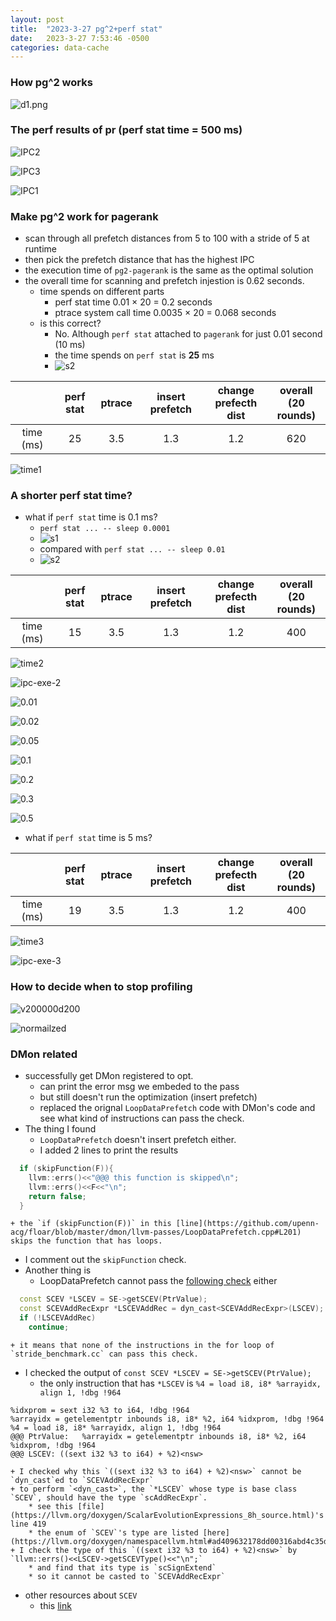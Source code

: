 ```yaml
---
layout: post
title:  "2023-3-27 pg^2+perf stat"
date:   2023-3-27 7:53:46 -0500
categories: data-cache 
---
```

### How pg^2 works
![d1.png](/assets/2023-03-27/d1.png)

### The perf results of pr (perf stat time = 500 ms)

![IPC2](/assets/2023-03-27/pr-pref-dist-exe.png) 

![IPC3](/assets/2023-03-27/pr-pref-dist-IPC.png)

![IPC1](/assets/2023-03-27/pr-IPC-exe.png) 

### Make pg^2 work for pagerank
- scan through all prefetch distances from 5 to 100 with a stride of 5 at runtime
- then pick the prefetch distance that has the highest IPC
- the execution time of `pg2-pagerank` is the same as the optimal solution
- the overall time for scanning and prefetch injestion is 0.62 seconds.
	+ time spends on different parts
		* perf stat time 0.01 × 20 = 0.2 seconds
		* ptrace system call time 0.0035 × 20 = 0.068 seconds
	+ is this correct?
		* No. Although `perf stat` attached to `pagerank` for just 0.01 second (10 ms)
		* the time spends on `perf stat` is <strong>25</strong> ms
		* ![s2](/assets/2023-03-27/screenshot2.png)

| | perf stat |	ptrace | insert prefetch | change <br>prefecth dist| overall<br>(20 rounds) |
|:---:|:---:|:---:|:---:|:---:|:---:|
| time (ms) | 25 | 3.5| 1.3| 1.2|	620 |

![time1](/assets/2023-03-27/Time1.png)


### A shorter perf stat time? 
- what if `perf stat` time is 0.1 ms?
	+ `perf stat ... -- sleep 0.0001`
	+ ![s1](/assets/2023-03-27/Screenshot1.png)
	+ compared with `perf stat ... -- sleep 0.01`
	+ ![s2](/assets/2023-03-27/screenshot2.png)

| | perf stat |	ptrace | insert prefetch | change <br>prefecth dist| overall<br>(20 rounds) |
|:---:|:---:|:---:|:---:|:---:|:---:|
| time (ms) | 15 | 3.5| 1.3| 1.2|	400 | 

![time2](/assets/2023-03-27/Time2.png)

![ipc-exe-2](/assets/2023-03-27/pr-IPC-exe-0.1ms.png)

![0.01](/assets/2023-03-27/0.01.png)

![0.02](/assets/2023-03-27/0.02.png)

![0.05](/assets/2023-03-27/0.05.png)

![0.1](/assets/2023-03-27/0.1.png)

![0.2](/assets/2023-03-27/0.2.png)

![0.3](/assets/2023-03-27/0.3.png)

![0.5](/assets/2023-03-27/0.5.png)

- what if `perf stat` time is 5 ms?

| | perf stat |	ptrace | insert prefetch | change <br>prefecth dist| overall<br>(20 rounds) |
|:---:|:---:|:---:|:---:|:---:|:---:|
| time (ms) | 19 | 3.5| 1.3| 1.2|	400 | 

![time3](/assets/2023-03-27/Time3.png)

![ipc-exe-3](/assets/2023-03-27/pr-IPC-exe-5ms.png)

### How to decide when to stop profiling
![v200000d200](/assets/2023-01-24/v200000-d200.png)

![normailzed](/assets/2023-01-24/normalized.png)

 
### DMon related
- successfully get DMon registered to opt.
	+ can print the error msg we embeded to the pass
	+ but still doesn't run the optimization (insert prefetch)
	+ replaced the orignal `LoopDataPrefetch` code with DMon's code and see what kind of instructions can pass the check. 
- The thing I found 
	+ `LoopDataPrefetch` doesn't insert prefetch either. 
	+ I added 2 lines to print the results
```cpp
  if (skipFunction(F)){
    llvm::errs()<<"@@@ this function is skipped\n";
    llvm::errs()<<F<<"\n";
    return false;
  }
```
	+ the `if (skipFunction(F))` in this [line](https://github.com/upenn-acg/floar/blob/master/dmon/llvm-passes/LoopDataPrefetch.cpp#L201) skips the function that has loops.
- I comment out the `skipFunction` check.
- Another thing is 	
	+ LoopDataPrefetch cannot pass the [following check](https://github.com/upenn-acg/floar/blob/master/dmon/llvm-passes/LoopDataPrefetch.cpp#L308) either 
```cpp
  const SCEV *LSCEV = SE->getSCEV(PtrValue);
  const SCEVAddRecExpr *LSCEVAddRec = dyn_cast<SCEVAddRecExpr>(LSCEV);
  if (!LSCEVAddRec)
    continue;
```
	+ it means that none of the instructions in the for loop of `stride_benchmark.cc` can pass this check.
- I checked the output of `const SCEV *LSCEV = SE->getSCEV(PtrValue);`
	+ the only instruction that has `*LSCEV` is `%4 = load i8, i8* %arrayidx, align 1, !dbg !964`
```
%idxprom = sext i32 %3 to i64, !dbg !964
%arrayidx = getelementptr inbounds i8, i8* %2, i64 %idxprom, !dbg !964
%4 = load i8, i8* %arrayidx, align 1, !dbg !964
@@@ PtrValue:   %arrayidx = getelementptr inbounds i8, i8* %2, i64 %idxprom, !dbg !964
@@@ LSCEV: ((sext i32 %3 to i64) + %2)<nsw>
```
	+ I checked why this `((sext i32 %3 to i64) + %2)<nsw>` cannot be `dyn_cast`ed to `SCEVAddRecExpr`
	+ to perform `<dyn_cast>`, the `*LSCEV` whose type is base class `SCEV`, should have the type `scAddRecExpr`. 
		* see this [file](https://llvm.org/doxygen/ScalarEvolutionExpressions_8h_source.html)'s line 419 
		* the enum of `SCEV`'s type are listed [here](https://llvm.org/doxygen/namespacellvm.html#ad409632178dd00316abd4c35d3e14b5e) 		
	+ I check the type of this `((sext i32 %3 to i64) + %2)<nsw>` by `llvm::errs()<<LSCEV->getSCEVType()<<"\n";` 
		* and find that its type is `scSignExtend`
		* so it cannot be casted to `SCEVAddRecExpr` 
- other resources about `SCEV`
	* this [link](https://llvm.org/devmtg/2018-04/slides/Absar-ScalarEvolution.pdf)


